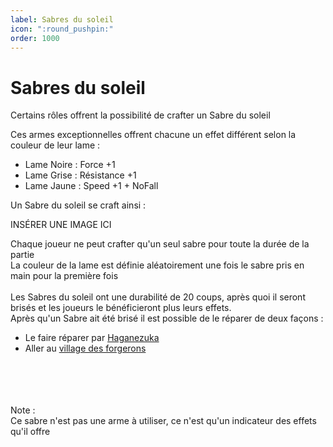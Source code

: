 ```yaml
---
label: Sabres du soleil
icon: ":round_pushpin:"
order: 1000
---
```


# Sabres du soleil


Certains rôles offrent la possibilité de crafter un Sabre du soleil

Ces armes exceptionnelles offrent chacune un effet différent selon la couleur de leur lame :
- Lame Noire : Force +1
- Lame Grise : Résistance +1
- Lame Jaune : Speed +1 + NoFall


Un Sabre du soleil se craft ainsi :

INSÉRER UNE IMAGE ICI

Chaque joueur ne peut crafter qu'un seul sabre pour toute la durée de la partie <br>
La couleur de la lame est définie aléatoirement une fois le sabre pris en main pour la première fois <br>
<br>
Les Sabres du soleil ont une durabilité de 20 coups, après quoi il seront brisés et les joueurs le bénéficieront plus leurs effets. <br>
Après qu'un Sabre ait été brisé il est possible de le réparer de deux façons :
- Le faire réparer par [Haganezuka](/demonslayer-uhc/role/slayer/haganezuka)
- Aller au [village des forgerons](./village)
<br>
<br>
<br>
<br>
Note : <br>
Ce sabre n'est pas une arme à utiliser, ce n'est qu'un indicateur des effets qu'il offre
